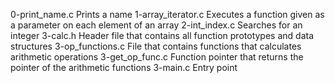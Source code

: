 0-print_name.c 	Prints a name
1-array_iterator.c 	Executes a function given as a parameter on each element of an array
2-int_index.c 	Searches for an integer
3-calc.h 	Header file that contains all function prototypes and data structures
3-op_functions.c 	File that contains functions that calculates arithmetic operations
3-get_op_func.c 	Function pointer that returns the pointer of the arithmetic functions
3-main.c 	Entry point
